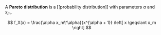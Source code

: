 A **Pareto distribution** is a [[probability distribution]] with parameters $\alpha$ and $x_m$.

$$
f_X(x) = \frac{\alpha x_m\^\alpha}{x^{\alpha + 1}} \left[ x \geqslant x_m \right]
$$